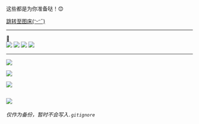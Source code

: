 这些都是为你准备哒！😊

[跳转至图床(ᵔᵕᵔ˶)](https://imgloc.com/Lin)

---
💖  
![](https://i.328888.xyz/2023/02/08/3fMNq.png)
![](https://i.328888.xyz/2023/03/30/i0GbIo.png)
![](https://i.328888.xyz/2023/02/08/3f1Ha.png)
![](https://i.328888.xyz/2023/05/01/iLnh6x.png)

---
![](https://i.328888.xyz/2023/01/23/OPi2A.jpeg)

![](https://i.328888.xyz/2023/01/23/OPV7o.jpeg)

![](https://i.328888.xyz/2023/02/04/NpN0x.jpeg)

![](https://i.328888.xyz/2023/02/08/3fNvv.gif)
---

*仅作为备份，暂时不会写入`.gitignore`*